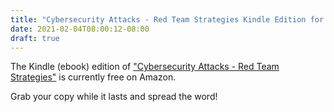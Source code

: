 ```yaml
---
title: "Cybersecurity Attacks - Red Team Strategies Kindle Edition for free"
date: 2021-02-04T08:00:12-08:00
draft: true
---
```


The Kindle (ebook) edition of ["Cybersecurity Attacks - Red Team Strategies"](https://amzn.to/2YHq7R6) is currently free on Amazon.

Grab your copy while it lasts and spread the word! 
